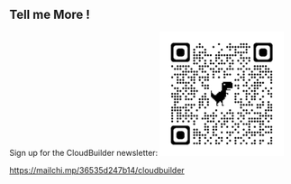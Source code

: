 ## Tell me More !

Sign up for the CloudBuilder newsletter:
![Link](content/img/cloudbuilder_signup220.png)

https://mailchi.mp/36535d247b14/cloudbuilder

